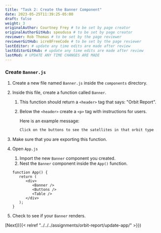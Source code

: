 ```yaml
---
title: "Task 2: Create the Banner Component"
date: 2023-05-25T11:39:25-05:00
draft: false
weight: 3
originalAuthor: Courtney Frey # to be set by page creator
originalAuthorGitHub: speudusa # to be set by page creator
reviewer: Rob Thomas # to be set by the page reviewer
reviewerGitHub: icre8FreeCode # to be set by the page reviewer
lastEditor: # update any time edits are made after review
lastEditorGitHub: # update any time edits are made after review
lastMod: # UPDATE ANY TIME CHANGES ARE MADE
---
```


### Create `Banner.js`

1. Create a new file named `Banner.js` inside the `components` directory.
1. Inside this file, create a function called `Banner`.  
   1. This function should return a `<header>` tag that says: "Orbit Report".
   1. Below the `<header>` create a `<p>` tag with instructions for users. 
   
      Here is an example message: 
      ```bash
      Click on the buttons to see the satellites in that orbit type
      ```
1. Make sure that you are exporting this function.
1. Open `App.js`
   1. Import the new `Banner` component you created.
   1. Nest the `Banner` component inside the `App()` function.

   ```react{linenos=table,hl_lines=[4],linenostart=10}
   function App() {
      return (
         <div>
            <Banner />
            <Buttons />
            <Table />
         </div>
      );
   }
   ```   

1. Check to see if your `Banner` renders.  

[Next]({{< relref "../../../assignments/orbit-report/update-app/" >}})
